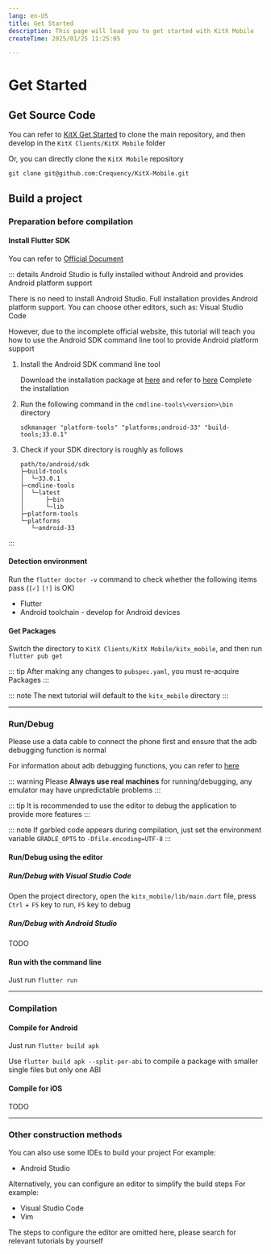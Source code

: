 ```yaml
---
lang: en-US
title: Get Started
description: This page will lead you to get started with KitX Mobile
createTime: 2025/01/25 11:25:05

---
```


# Get Started

## Get Source Code

You can refer to [KitX Get Started](/guide/getting-started.md) to clone the main repository, and then develop in the `KitX Clients/KitX Mobile` folder

Or, you can directly clone the `KitX Mobile` repository

```shell
git clone git@github.com:Crequency/KitX-Mobile.git
```

## Build a project

### Preparation before compilation

#### Install Flutter SDK

You can refer to [Official Document](https://flutter.cn/docs/get-started/install)

::: details Android Studio is fully installed without Android and provides Android platform support

There is no need to install Android Studio. Full installation provides Android platform support. You can choose other editors, such as: Visual Studio Code

However, due to the incomplete official website, this tutorial will teach you how to use the Android SDK command line tool to provide Android platform support

1. Install the Android SDK command line tool

   Download the installation package at [here](https://developer.android.com/studio#command-tools) and refer to [here](https://developer.android.com/studio/command-line/sdkmanager?hl=zh-cn) Complete the installation

2. Run the following command in the `cmdline-tools\<version>\bin` directory
   ```shell
   sdkmanager "platform-tools" "platforms;android-33" "build-tools;33.0.1"
   ```

3. Check if your SDK directory is roughly as follows
   ```
   path/to/android/sdk
   ├─build-tools
   │  └─33.0.1
   ├─cmdline-tools
   │  └─latest
   │      ├─bin
   │      └─lib
   ├─platform-tools
   └─platforms
      └─android-33
    ```

:::

#### Detection environment

Run the `flutter doctor -v` command to check whether the following items pass (`[✓]` `[!]` is OK)

- Flutter
- Android toolchain - develop for Android devices

#### Get Packages

Switch the directory to `KitX Clients/KitX Mobile/kitx_mobile`, and then run `flutter pub get`

::: tip
After making any changes to `pubspec.yaml`, you must re-acquire Packages
:::

::: note
The next tutorial will default to the `kitx_mobile` directory
:::

---

### Run/Debug

Please use a data cable to connect the phone first and ensure that the adb debugging function is normal

For information about adb debugging functions, you can refer to [here](https://developer.android.google.cn/studio/command-line/adb?hl=zh-cn)

::: warning
Please **Always use real machines** for running/debugging, any emulator may have unpredictable problems
:::

::: tip
It is recommended to use the editor to debug the application to provide more features
:::

::: note
If garbled code appears during compilation, just set the environment variable `GRADLE_OPTS` to `-Dfile.encoding=UTF-8`
:::

#### Run/Debug using the editor

##### Run/Debug with Visual Studio Code

Open the project directory, open the `kitx_mobile/lib/main.dart` file, press `Ctrl` + `F5` key to run, `F5` key to debug

##### Run/Debug with Android Studio

TODO

#### Run with the command line

Just run `flutter run`

---

### Compilation

#### Compile for Android

Just run `flutter build apk`

Use `flutter build apk --split-per-abi` to compile a package with smaller single files but only one ABI

#### Compile for iOS

TODO

---

### Other construction methods

You can also use some IDEs to build your project
For example:
- Android Studio

Alternatively, you can configure an editor to simplify the build steps
For example:
- Visual Studio Code
- Vim

The steps to configure the editor are omitted here, please search for relevant tutorials by yourself
